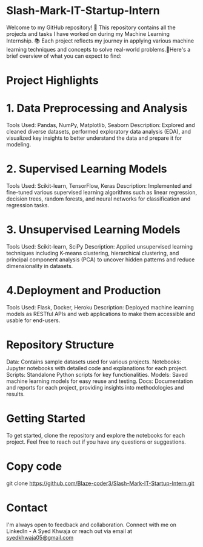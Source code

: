 # Slash-Mark-IT-Startup-Intern
Welcome to my GitHub repository! 🚀 This repository contains all the projects and tasks I have worked on during my Machine Learning Internship. 📚 Each project reflects my journey in applying various machine learning techniques and concepts to solve real-world problems.🌟Here's a brief overview of what you can expect to find:

# Project Highlights

# 1. Data Preprocessing and Analysis
Tools Used: Pandas, NumPy, Matplotlib, Seaborn
Description: Explored and cleaned diverse datasets, performed exploratory data analysis (EDA), and visualized key insights to better understand the data and prepare it for modeling.

# 2. Supervised Learning Models
Tools Used: Scikit-learn, TensorFlow, Keras
Description: Implemented and fine-tuned various supervised learning algorithms such as linear regression, decision trees, random forests, and neural networks for classification and regression tasks.

# 3. Unsupervised Learning Models
Tools Used: Scikit-learn, SciPy
Description: Applied unsupervised learning techniques including K-means clustering, hierarchical clustering, and principal 
component analysis (PCA) to uncover hidden patterns and reduce dimensionality in datasets.

# 4.Deployment and Production
Tools Used: Flask, Docker, Heroku
Description: Deployed machine learning models as RESTful APIs and web applications to make them accessible and usable for end-users.

# Repository Structure
Data: Contains sample datasets used for various projects.
Notebooks: Jupyter notebooks with detailed code and explanations for each project.
Scripts: Standalone Python scripts for key functionalities.
Models: Saved machine learning models for easy reuse and testing.
Docs: Documentation and reports for each project, providing insights into methodologies and results.

# Getting Started
To get started, clone the repository and explore the notebooks for each project. Feel free to reach out if you have any questions or suggestions.

# Copy code
git clone https://github.com/Blaze-coder3/Slash-Mark-IT-Startup-Intern.git
# Contact
I'm always open to feedback and collaboration. Connect with me on LinkedIn - A Syed Khwaja or reach out via email at syedkhwaja05@gmail.com
